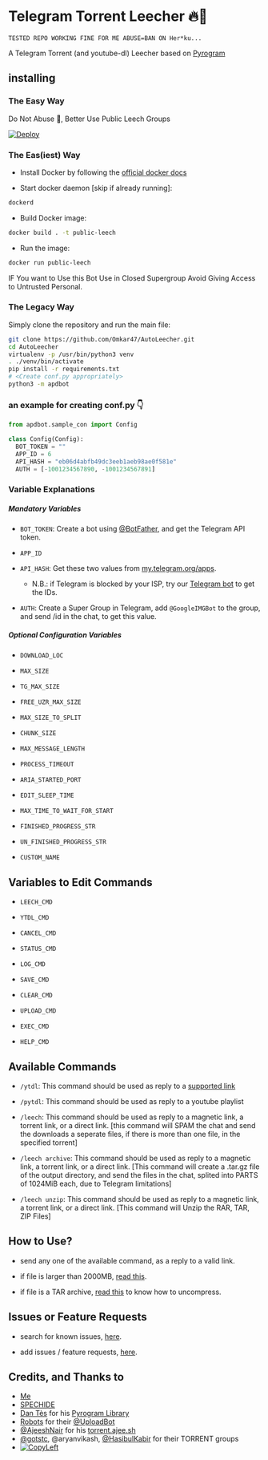 # Telegram Torrent Leecher 🔥🤖

```
TESTED REPO WORKING FINE FOR ME ABUSE=BAN ON Her*ku...
```

A Telegram Torrent (and youtube-dl) Leecher based on [Pyrogram](https://github.com/pyrogram/pyrogram)

## installing

### The Easy Way

Do Not Abuse 🥺, Better Use Public Leech Groups

[![Deploy](https://github.com/ManiMdk/AutoLeecher)](https://heroku.com/deploy)


### The Eas(iest) Way

- Install Docker by following the [official docker docs](https://docs.docker.com/engine/install/debian/)

- Start docker daemon [skip if already running]:
```sh
dockerd
```
- Build Docker image:
```sh
docker build . -t public-leech
```
- Run the image:
```sh
docker run public-leech
```

IF You want to Use this Bot Use in Closed Supergroup Avoid Giving Access to Untrusted Personal.


### The Legacy Way
Simply clone the repository and run the main file:

```sh
git clone https://github.com/Omkar47/AutoLeecher.git
cd AutoLeecher
virtualenv -p /usr/bin/python3 venv
. ./venv/bin/activate
pip install -r requirements.txt
# <Create conf.py appropriately>
python3 -m apdbot
```

### an example for creating conf.py 👇
```py
from apdbot.sample_con import Config

class Config(Config):
  BOT_TOKEN = ""
  APP_ID = 6
  API_HASH = "eb06d4abfb49dc3eeb1aeb98ae0f581e"
  AUTH = [-1001234567890, -1001234567891]
```

### Variable Explanations

##### Mandatory Variables

* `BOT_TOKEN`: Create a bot using [@BotFather](https://telegram.dog/BotFather), and get the Telegram API token.

* `APP_ID`
* `API_HASH`: Get these two values from [my.telegram.org/apps](https://my.telegram.org/apps).
  * N.B.: if Telegram is blocked by your ISP, try our [Telegram bot](https://telegram.dog/UseTGXBot) to get the IDs.

* `AUTH`: Create a Super Group in Telegram, add `@GoogleIMGBot` to the group, and send /id in the chat, to get this value.

##### Optional Configuration Variables

* `DOWNLOAD_LOC`

* `MAX_SIZE`

* `TG_MAX_SIZE`

* `FREE_UZR_MAX_SIZE`

* `MAX_SIZE_TO_SPLIT`

* `CHUNK_SIZE`

* `MAX_MESSAGE_LENGTH`

* `PROCESS_TIMEOUT`

* `ARIA_STARTED_PORT`

* `EDIT_SLEEP_TIME`

* `MAX_TIME_TO_WAIT_FOR_START`

* `FINISHED_PROGRESS_STR`

* `UN_FINISHED_PROGRESS_STR`

* `CUSTOM_NAME`

## Variables to Edit Commands

* `LEECH_CMD`

* `YTDL_CMD`

* `CANCEL_CMD`

* `STATUS_CMD`

* `LOG_CMD`

* `SAVE_CMD`

* `CLEAR_CMD`

* `UPLOAD_CMD`

* `EXEC_CMD `

* `HELP_CMD`

## Available Commands

* `/ytdl`: This command should be used as reply to a [supported link](https://ytdl-org.github.io/youtube-dl/supportedsites.html)

* `/pytdl`: This command should be used as reply to a youtube playlist

* `/leech`: This command should be used as reply to a magnetic link, a torrent link, or a direct link. [this command will SPAM the chat and send the downloads a seperate files, if there is more than one file, in the specified torrent]

* `/leech archive`: This command should be used as reply to a magnetic link, a torrent link, or a direct link. [This command will create a .tar.gz file of the output directory, and send the files in the chat, splited into PARTS of 1024MiB each, due to Telegram limitations]

* `/leech unzip`: This command should be used as reply to a magnetic link, a torrent link, or a direct link. [This command will Unzip the RAR, TAR, ZIP Files]

## How to Use?

* send any one of the available command, as a reply to a valid link.

* if file is larger than 2000MB, [read this](https://t.me/c/1434259219/113).

* if file is a TAR archive, [read this](https://t.me/c/1434259219/104) to know how to uncompress.


## Issues or Feature Requests

* search for known issues, [here](https://t.me/c/1434259219/118).

* add issues / feature requests, [here](https://github.com/SpEcHiDe/PublicLeech/issues/new).


## Credits, and Thanks to
* [Me](https://telegram.dog/APDBUGS)
* [SPECHIDE](https://github.com/SpEcHIDe/PublicLeech)
* [Dan Tès](https://telegram.dog/haskell) for his [Pyrogram Library](https://github.com/pyrogram/pyrogram)
* [Robots](https://telegram.dog/Robots) for their [@UploadBot](https://telegram.dog/UploadBot)
* [@AjeeshNair](https://telegram.dog/AjeeshNait) for his [torrent.ajee.sh](https://torrent.ajee.sh)
* [@gotstc](https://telegram.dog/gotstc), @aryanvikash, [@HasibulKabir](https://telegram.dog/HasibulKabir) for their TORRENT groups
* [![CopyLeft](https://telegra.ph/file/b514ed14d994557a724cb.jpg)](https://telegra.ph/file/fab1017e21c42a5c1e613.mp4 "CopyLeft Credit Video")
